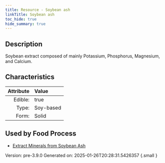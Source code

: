 ```yaml
---
title: Resource - Soybean ash
linkTitle: Soybean ash
toc_hide: true
hide_summary: true
---
```


## Description
Soybean extract composed of mainly Potassium, Phosphorus, Magnesium, and Calcium.

## Characteristics

| Attribute      | Value |
|--------:|:------|
|Edible:|true|
|Type:|Soy-based|
|Form:|Solid|
 



    
## Used by Food Process

- [Extract Minerals from Soybean Ash](/docs/definitions/food/extract-minerals-from-soybean-ash)


Version: pre-3.9.0 Generated on: 2025-01-26T20:28:31.5426357
{.small }
